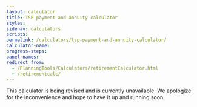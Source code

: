 ```yaml
---
layout: calculator
title: TSP payment and annuity calculator
styles:
sidenav: calculators
scripts:
permalink: /calculators/tsp-payment-and-annuity-calculator/
calculator-name:
progress-steps:
panel-names:
redirect_from:
  - /PlanningTools/Calculators/retirementCalculator.html
  - /retirementcalc/
---
```


This calculator is being revised and is currently unavailable. We apologize for the inconvenience and hope to have it up and running soon.
